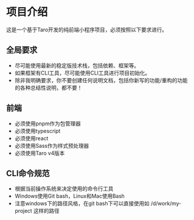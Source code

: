 # 项目介绍

这是一个基于Taro开发的纯前端小程序项目，必须按照以下要求进行。

## 全局要求

- 尽可能使用最新的稳定版技术栈，包括依赖、框架等。
- 如果框架有CLI工具，尽可能使用CLI工具进行项目初始化。
- 除非我明确要求，你不要创建任何说明文档，包括你新写的功能/重构的功能的各种总结性说明，都不要！

## 前端

- 必须使用pnpm作为包管理器
- 必须使用typescript
- 必须使用react
- 必须使用Sass作为样式预处理器
- 必须使用Taro v4版本

## CLI命令规范

- 根据当前操作系统来决定使用的命令行工具
- Windows使用Git bash，Linux和Mac使用Bash
- 注意windows下的路径风格，在git bash下可以直接使用如 /d/work/my-project 这样的路径

